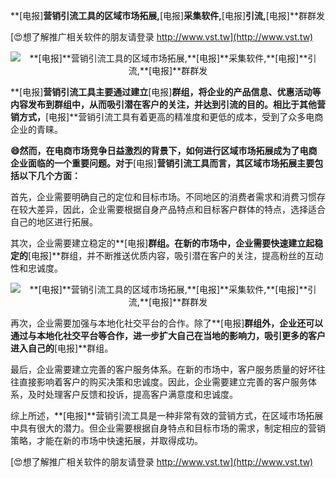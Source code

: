 **[电报]**营销引流工具的区域市场拓展,**[电报]**采集软件,**[电报]**引流,**[电报]**群群发

[😍想了解推广相关软件的朋友请登录 http://www.vst.tw](http://www.vst.tw)

 <center><img src="https://vst.tw/MP4/tuiguang/png/0.png" alt="**[电报]**营销引流工具的区域市场拓展,**[电报]**采集软件,**[电报]**引流,**[电报]**群群发"></center>

**[电报]**营销引流工具主要通过建立**[电报]**群组，将企业的产品信息、优惠活动等内容发布到群组中，从而吸引潜在客户的关注，并达到引流的目的。相比于其他营销方式，**[电报]**营销引流工具有着更高的精准度和更低的成本，受到了众多电商企业的青睐。

**😄然而，在电商市场竞争日益激烈的背景下，如何进行区域市场拓展成为了电商企业面临的一个重要问题。对于**[电报]**营销引流工具而言，其区域市场拓展主要包括以下几个方面：**

首先，企业需要明确自己的定位和目标市场。不同地区的消费者需求和消费习惯存在较大差异，因此，企业需要根据自身产品特点和目标客户群体的特点，选择适合自己的地区进行拓展。

其次，企业需要建立稳定的**[电报]**群组。在新的市场中，企业需要快速建立起稳定的**[电报]**群组，并不断推送优质内容，吸引潜在客户的关注，提高粉丝的互动性和忠诚度。

 <center><img src="https://vst.tw/MP4/tuiguang/png/0.png" alt="**[电报]**营销引流工具的区域市场拓展,**[电报]**采集软件,**[电报]**引流,**[电报]**群群发"></center>

再次，企业需要加强与本地化社交平台的合作。除了**[电报]**群组外，企业还可以通过与本地化社交平台等合作，进一步扩大自己在当地的影响力，吸引更多的客户进入自己的**[电报]**群组。

最后，企业需要建立完善的客户服务体系。在新的市场中，客户服务质量的好坏往往直接影响着客户的购买决策和忠诚度。因此，企业需要建立完善的客户服务体系，及时处理客户反馈和投诉，提高客户满意度和忠诚度。

综上所述，**[电报]**营销引流工具是一种非常有效的营销方式，在区域市场拓展中具有很大的潜力。但企业需要根据自身特点和目标市场的需求，制定相应的营销策略，才能在新的市场中快速拓展，并取得成功。

[😍想了解推广相关软件的朋友请登录 http://www.vst.tw](http://www.vst.tw)



